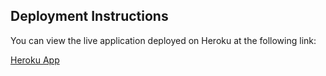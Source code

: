 ## Deployment Instructions

You can view the live application deployed on Heroku at the following link:

[Heroku App](https://rottentomato19-c2517d95bbae.herokuapp.com/movies)